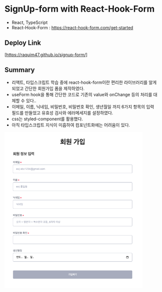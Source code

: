 # SignUp-form with React-Hook-Form
- React, TypeScript
- React-Hook-Form : https://react-hook-form.com/get-started

## Deploy Link
[https://raquim47.github.io/signup-form/]

## Summary
- 리액트, 타입스크립트 학습 중에 react-hook-form이란 편리한 라이브러리를 알게 되었고 간단한 회원가입 폼을 제작하였다.
- useForm hook을 통해 간단한 코드로 기존의 value와 onChange 등의 처리를 대체할 수 있다..
- 이메일, 이름, 닉네임, 비밀번호, 비밀번호 확인, 생년월일 까지 6가지 항목의 입력 필드를 만들었고 유효성 검사와 에러메세지를 설정하였다.
- css는 styled-component를 활용했다.
- 아직 타입스크립트 지식이 미흡하여 컴포넌트화에는 어려움이 있다.

<img width="90%" src="https://github.com/raquim47/data/blob/main/signup/signup.png?raw=true" />